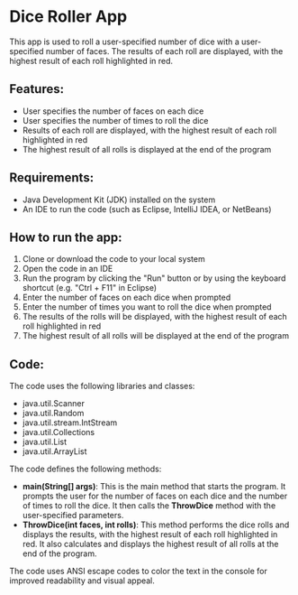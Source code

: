 <h1>Dice Roller App</h1>
<p>This app is used to roll a user-specified number of dice with a user-specified number of faces. The results of each roll are displayed, with the highest result of each roll highlighted in red.</p>
<h2>Features:</h2>
<ul>
  <li>User specifies the number of faces on each dice</li>
  <li>User specifies the number of times to roll the dice</li>
  <li>Results of each roll are displayed, with the highest result of each roll highlighted in red</li>
  <li>The highest result of all rolls is displayed at the end of the program</li>
</ul>
<h2>Requirements:</h2>
<ul>
  <li>Java Development Kit (JDK) installed on the system</li>
  <li>An IDE to run the code (such as Eclipse, IntelliJ IDEA, or NetBeans)</li>
</ul>
<h2>How to run the app:</h2>
<ol>
  <li>Clone or download the code to your local system</li>
  <li>Open the code in an IDE</li>
  <li>Run the program by clicking the "Run" button or by using the keyboard shortcut (e.g. "Ctrl + F11" in Eclipse)</li>
  <li>Enter the number of faces on each dice when prompted</li>
  <li>Enter the number of times you want to roll the dice when prompted</li>
  <li>The results of the rolls will be displayed, with the highest result of each roll highlighted in red</li>
  <li>The highest result of all rolls will be displayed at the end of the program</li>
</ol>
<h2>Code:</h2>
<p>The code uses the following libraries and classes:</p>
<ul>
  <li>java.util.Scanner</li>
  <li>java.util.Random</li>
  <li>java.util.stream.IntStream</li>
  <li>java.util.Collections</li>
  <li>java.util.List</li>
  <li>java.util.ArrayList</li>
</ul>
<p>The code defines the following methods:</p>
<ul>
  <li><b>main(String[] args)</b>: This is the main method that starts the program. It prompts the user for the number of faces on each dice and the number of times to roll the dice. It then calls the <b>ThrowDice</b> method with the user-specified parameters.</li>
  <li><b>ThrowDice(int faces, int rolls)</b>: This method performs the dice rolls and displays the results, with the highest result of each roll highlighted in red. It also calculates and displays the highest result of all rolls at the end of the program.</li>
</ul>
<p>The code uses ANSI escape codes to color the text in the console for improved readability and visual appeal.</p>